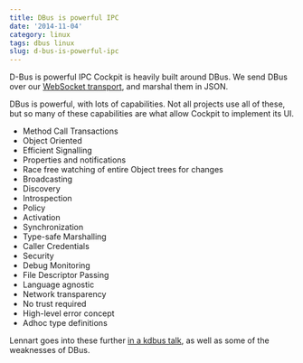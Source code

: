 ```yaml
---
title: DBus is powerful IPC
date: '2014-11-04'
category: linux
tags: dbus linux
slug: d-bus-is-powerful-ipc
---
```


D-Bus is powerful IPC Cockpit is heavily built around DBus. We send DBus over our
[WebSocket transport](https://github.com/cockpit-project/cockpit/blob/master/doc/protocol.md),
and marshal them in JSON.

DBus is powerful, with lots of capabilities. Not all projects use all of these, but so many of
these capabilities are what allow Cockpit to implement its UI.

 * Method Call Transactions
 * Object Oriented
 * Efficient Signalling
 * Properties and notifications
 * Race free watching of entire Object trees for changes
 * Broadcasting
 * Discovery
 * Introspection
 * Policy
 * Activation
 * Synchronization
 * Type-safe Marshalling
 * Caller Credentials
 * Security
 * Debug Monitoring
 * File Descriptor Passing
 * Language agnostic
 * Network transparency
 * No trust required
 * High-level error concept
 * Adhoc type definitions

Lennart goes into these further [in a kdbus talk](http://youtu.be/HPbQzm_iz_k?t=2m6s), as well as some of the weaknesses of DBus.

